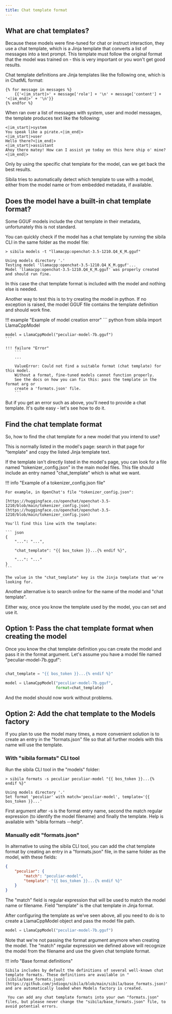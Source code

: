 ```yaml
---
title: Chat template format
---
```




## What are chat templates?

Because these models were fine-tuned for chat or instruct interaction, they use a chat template, which is a Jinja template that converts a list of messages into a text prompt. This template must follow the original format that the model was trained on - this is very important or you won't get good results.

Chat template definitions are Jinja templates like the following one, which is in ChatML format:

```
{% for message in messages %}
    {{'<|im_start|>' + message['role'] + '\n' + message['content'] + '<|im_end|>' + '\n'}}
{% endfor %}
```

When ran over a list of messages with system, user and model messages, the template produces text like the following:
```
<|im_start|>system
You speak like a pirate.<|im_end|>
<|im_start|>user
Hello there?<|im_end|>
<|im_start|>assistant
Ahoy there matey! How can I assist ye today on this here ship o' mine?<|im_end|>
```

Only by using the specific chat template for the model, can we get back the best results. 

Sibila tries to automatically detect which template to use with a model, either from the model name or from embedded metadata, if available. 




## Does the model have a built-in chat template format?

Some GGUF models include the chat template in their metadata, unfortunately this is not standard.

You can quickly check if the model has a chat template by running the sibila CLI in the same folder as the model file:

```
> sibila models -t "llamacpp:openchat-3.5-1210.Q4_K_M.gguf"

Using models directory '.'
Testing model 'llamacpp:openchat-3.5-1210.Q4_K_M.gguf'...
Model 'llamacpp:openchat-3.5-1210.Q4_K_M.gguf' was properly created and should run fine.

```

In this case the chat template format is included with the model and nothing else is needed.

Another way to test this is to try creating the model in python. If no exception is raised, the model GGUF file contains the template definition and should work fine.

!!! example "Example of model creation error"
    ``` python
    from sibila import LlamaCppModel

    model = LlamaCppModel("peculiar-model-7b.gguf")
    ```

    !!! failure "Error"
        ```
        ...

        ValueError: Could not find a suitable format (chat template) for this model.
        Without a format, fine-tuned models cannot function properly.
        See the docs on how you can fix this: pass the template in the format arg or 
        create a 'formats.json' file.
        ```


But if you get an error such as above, you'll need to provide a chat template. It's quite easy - let's see how to do it.







## Find the chat template format

So, how to find the chat template for a new model that you intend to use? 

This is normally listed in the model's page: search in that page for "template" and copy the listed Jinja template text.

If the template isn't directly listed in the model's page, you can look for a file named "tokenizer_config.json" in the main model files. This file should include an entry named "chat_template" which is what we want.


!!! info "Example of a tokenizer_config.json file"

    For example, in OpenChat's file "tokenizer_config.json":

    [https://huggingface.co/openchat/openchat-3.5-1210/blob/main/tokenizer_config.json](https://huggingface.co/openchat/openchat-3.5-1210/blob/main/tokenizer_config.json)

    You'll find this line with the template:

    ``` json
    {
        "...": "...",

        "chat_template": "{{ bos_token }}...{% endif %}",

        "...": "..."
    }
    ```

    The value in the "chat_template" key is the Jinja template that we're looking for.


Another alternative is to search online for the name of the model and "chat template".

Either way, once you know the template used by the model, you can set and use it.




## Option 1: Pass the chat template format when creating the model

Once you know the chat template definition you can create the model and pass it in the format argument. Let's assume you have a model file named "peculiar-model-7b.gguf":

``` python

chat_template = "{{ bos_token }}...{% endif %}"

model = LlamaCppModel("peculiar-model-7b.gguf",
                      format=chat_template)
```

And the model should now work without problems.




## Option 2: Add the chat template to the Models factory


If you plan to use the model many times, a more convenient solution is to create an entry in the "formats.json" file so that all further models with this name will use the template.


### With "sibila formats" CLI tool

Run the sibila CLI tool in the "models" folder:

```
> sibila formats -s peculiar peculiar-model "{{ bos_token }}...{% endif %}"

Using models directory '.'
Set format 'peculiar' with match='peculiar-model', template='{{ bos_token }}...'
```

First argument after -s is the format entry name, second the match regular expression (to identify the model filename) and finally the template. Help is available with "sibila formats --help".


### Manually edit "formats.json"

In alternative to using the sibila CLI tool, you can add the chat template format by creating an entry in a "formats.json" file, in the same folder as the model, with these fields:

``` json
{
    "peculiar": {
        "match": "peculiar-model",
        "template": "{{ bos_token }}...{% endif %}"
    }
}
```

The "match" field is regular expression that will be used to match the model name or filename. Field "template" is the chat template in Jinja format.

After configuring the template as we've seen above, all you need to do is to create a LlamaCppModel object and pass the model file path.

``` python
model = LlamaCppModel("peculiar-model-7b.gguf")
```

Note that we're not passing the format argument anymore when creating the model. The "match" regular expression we defined above will recognize the model from the filename and use the given chat template format.


!!! info "Base format definitions"

    Sibila includes by default the definitions of several well-known chat template formats. These definitions are available in "[sibila/base_formats.json](https://github.com/jndiogo/sibila/blob/main/sibila/base_formats.json)", and are automatically loaded when Models factory is created.
    
     You can add any chat template formats into your own "formats.json" files, but please never change the "sibila/base_formats.json" file, to avoid potential errors.



